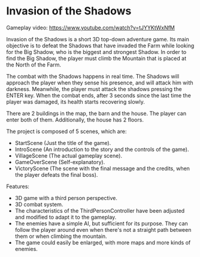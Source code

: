 # Invasion of the Shadows

Gameplay video: https://www.youtube.com/watch?v=tJYYKtWxNfM

Invasion of the Shadows is a short 3D top-down adventure game. Its main objective is to defeat the Shadows that have invaded the Farm while looking for the Big Shadow, who is the biggest and strongest Shadow.
In order to find the Big Shadow, the player must climb the Mountain that is placed at the North of the Farm.

The combat with the Shadows happens in real time. The Shadows will approach the player when they sense his presence, and will attack him with darkness. Meanwhile, the player must attack the shadows pressing the ENTER key. When the combat ends, after 3 seconds since the last time the player was damaged, its health starts recovering slowly.

There are 2 buildings in the map, the barn and the house. The player can enter both of them. Additionally, the house has 2 floors.

The project is composed of 5 scenes, which are:
- StartScene (Just the title of the game).
- IntroScene (An introduction to the story and the controls of the game).
- VillageScene (The actual gameplay scene).
- GameOverScene (Self-explanatory).
- VictoryScene (The scene with the final message and the credits, when the player defeats the final boss).

Features:
- 3D game with a third person perspective.
- 3D combat system.
- The characteristics of the ThirdPersonController have been adjusted and modified to adapt it to the gameplay.
- The enemies have a simple AI, but sufficient for its purpose. They can follow the player around even when there's not a straight path between them or when climbing the mountain.
- The game could easily be enlarged, with more maps and more kinds of enemies.




